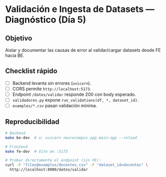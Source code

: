 # Validación e Ingesta de Datasets — Diagnóstico (Día 5)

## Objetivo
Aislar y documentar las causas de error al validar/cargar datasets desde FE hacia BE.

## Checklist rápido
- [ ] Backend levanta sin errores (`uvicorn`).
- [ ] CORS permite `http://localhost:5173`.
- [ ] Endpoint `/datos/validar` responde 200 con body esperado.
- [ ] `validadores.py` expone `run_validations(df, *, dataset_id)`.
- [ ] `examples/*.csv` pasan validación mínima.

## Reproducibilidad
```bash
# Backend
make be-dev  # o: uvicorn neurocampus.app.main:app --reload

# Frontend
make fe-dev  # Vite en :5173

# Probar directamente el endpoint (sin FE):
curl -F "file=@examples/docentes.csv" -F "dataset_id=docentes" \
  http://localhost:8000/datos/validar

